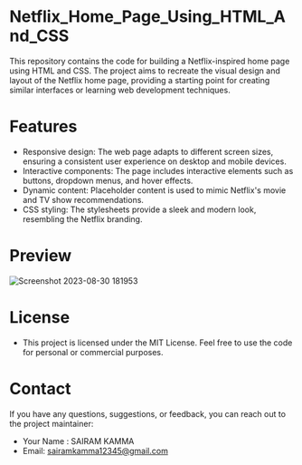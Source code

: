 # Netflix_Home_Page_Using_HTML_And_CSS
This repository contains the code for building a Netflix-inspired home page using HTML and CSS. The project aims to recreate the visual design and layout of the Netflix home page, providing a starting point for creating similar interfaces or learning web development techniques.
# Features
- Responsive design: The web page adapts to different screen sizes, ensuring a consistent user experience on desktop and mobile devices.
- Interactive components: The page includes interactive elements such as buttons, dropdown menus, and hover effects.
- Dynamic content: Placeholder content is used to mimic Netflix's movie and TV show recommendations.
- CSS styling: The stylesheets provide a sleek and modern look, resembling the Netflix branding.
# Preview
![Screenshot 2023-08-30 181953](https://github.com/Sairam6617/Home-page-of-netf-ix/assets/147889352/6da7b2f8-80df-4a01-8409-32880f4cfaa3)
# License
- This project is licensed under the MIT License. Feel free to use the code for personal or commercial purposes.
# Contact
If you have any questions, suggestions, or feedback, you can reach out to the project maintainer:

- Your Name : SAIRAM KAMMA
- Email: sairamkamma12345@gmail.com
